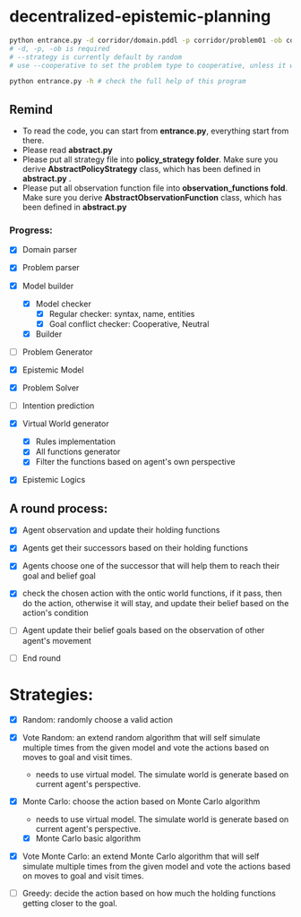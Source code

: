 # decentralized-epistemic-planning

~~~bash
python entrance.py -d corridor/domain.pddl -p corridor/problem01 -ob corridor.py --strategy monte_carlo
# -d, -p, -ob is required
# --strategy is currently default by random
# use --cooperative to set the problem type to cooperative, unless it will be a neutral problem

python entrance.py -h # check the full help of this program
~~~

## Remind

- To read the code, you can start from **entrance.py**, everything start from there.
- Please read **abstract.py**
- Please put all strategy file into **policy_strategy folder**. Make sure you derive **AbstractPolicyStrategy** class, which has been defined in **abstract.py** .
- Please put all observation function file into **observation_functions fold**. Make sure you derive **AbstractObservationFunction** class, which has been defined in **abstract.py**



### Progress:

- [x] Domain parser
- [x] Problem parser
- [x] Model builder
  - [x] Model checker
    - [x] Regular checker: syntax, name, entities
    - [x] Goal conflict checker: Cooperative, Neutral
  - [x] Builder
  
- [ ] Problem Generator
- [x] Epistemic Model
- [x] Problem Solver
- [ ] Intention prediction
- [x] Virtual World generator
  - [x] Rules implementation
  - [x] All functions generator
  - [x] Filter the functions based on agent's own perspective
- [x] Epistemic Logics




## A round process:

- [x] Agent observation and update their holding functions
- [x] Agents get their successors based on their holding functions
- [x] Agents choose one of the successor that will help them to reach their goal and belief goal
- [x] check the chosen action with the ontic world functions, if it pass, then do the action, otherwise it will stay, and update their belief based on the action's condition
- [ ] Agent update their belief goals based on the observation of other agent's movement
- [ ] End round



# Strategies:

- [x] Random: randomly choose a valid action

- [x] Vote Random: an extend random algorithm that will self simulate multiple times from the given model and vote the actions based on moves to goal and visit times.

  - needs to use virtual model. The simulate world is generate based on current agent's perspective.

- [x] Monte Carlo: choose the action based on Monte Carlo algorithm

  - needs to use virtual model. The simulate world is generate based on current agent's perspective.

  - [x] Monte Carlo basic algorithm

- [x] Vote Monte Carlo: an extend Monte Carlo algorithm that will self simulate multiple times from the given model and vote the actions based on moves to goal and visit times.

- [ ] Greedy: decide the action based on how much the holding functions getting closer to the goal.
